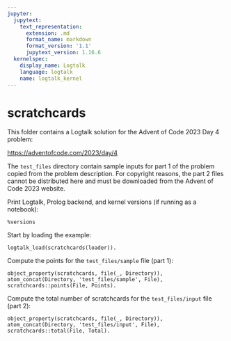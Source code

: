 ```yaml
---
jupyter:
  jupytext:
    text_representation:
      extension: .md
      format_name: markdown
      format_version: '1.1'
      jupytext_version: 1.16.6
  kernelspec:
    display_name: Logtalk
    language: logtalk
    name: logtalk_kernel
---
```


<!--
________________________________________________________________________

This file is part of Logtalk <https://logtalk.org/>  
SPDX-FileCopyrightText: 1998-2025 Paulo Moura <pmoura@logtalk.org>  
SPDX-License-Identifier: Apache-2.0

Licensed under the Apache License, Version 2.0 (the "License");
you may not use this file except in compliance with the License.
You may obtain a copy of the License at

    http://www.apache.org/licenses/LICENSE-2.0

Unless required by applicable law or agreed to in writing, software
distributed under the License is distributed on an "AS IS" BASIS,
WITHOUT WARRANTIES OR CONDITIONS OF ANY KIND, either express or implied.
See the License for the specific language governing permissions and
limitations under the License.
________________________________________________________________________
-->

# scratchcards

This folder contains a Logtalk solution for the Advent of Code 2023 Day 4
problem:

https://adventofcode.com/2023/day/4

The `test_files` directory contain sample inputs for part 1 of the problem
copied from the problem description. For copyright reasons, the part 2 files
cannot be distributed here and must be downloaded from the Advent of Code
2023 website.

Print Logtalk, Prolog backend, and kernel versions (if running as a notebook):

```logtalk
%versions
```

Start by loading the example:

```logtalk
logtalk_load(scratchcards(loader)).
```

Compute the points for the `test_files/sample` file (part 1):

```logtalk
object_property(scratchcards, file(_, Directory)),
atom_concat(Directory, 'test_files/sample', File),
scratchcards::points(File, Points).
```

<!--
Points = 13.
-->

Compute the total number of scratchcards for the `test_files/input` file
(part 2):

```logtalk
object_property(scratchcards, file(_, Directory)),
atom_concat(Directory, 'test_files/input', File),
scratchcards::total(File, Total).
```

<!--
Total = 6874754.
-->
